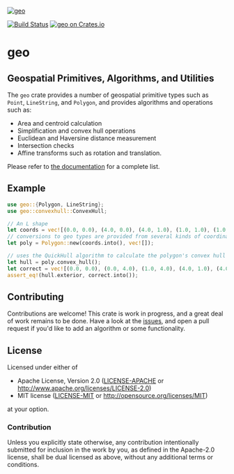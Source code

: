 [![geo](https://avatars1.githubusercontent.com/u/10320338?v=4&s=50)](https://github.com/georust)

[![Build Status](https://travis-ci.org/georust/geo.svg?branch=master)](https://travis-ci.org/georust/geo)
[![geo on Crates.io](https://meritbadge.herokuapp.com/geo)](https://crates.io/crates/geo)

# geo

## Geospatial Primitives, Algorithms, and Utilities

The `geo` crate provides a number of geospatial primitive types such as `Point`, `LineString`, and `Polygon`, and provides algorithms and operations such as:
- Area and centroid calculation
- Simplification and convex hull operations
- Euclidean and Haversine distance measurement
- Intersection checks
- Affine transforms such as rotation and translation.

Please refer to [the documentation](https://docs.rs/geo) for a complete list.

## Example

```rust
use geo::{Polygon, LineString};
use geo::convexhull::ConvexHull;

// An L shape
let coords = vec![(0.0, 0.0), (4.0, 0.0), (4.0, 1.0), (1.0, 1.0), (1.0, 4.0), (0.0, 4.0), (0.0, 0.0)];
// conversions to geo types are provided from several kinds of coordinate sequences
let poly = Polygon::new(coords.into(), vec![]);

// uses the QuickHull algorithm to calculate the polygon's convex hull
let hull = poly.convex_hull();
let correct = vec![(0.0, 0.0), (0.0, 4.0), (1.0, 4.0), (4.0, 1.0), (4.0, 0.0), (0.0, 0.0)]
assert_eq!(hull.exterior, correct.into());
```

## Contributing

Contributions are welcome! This crate is work in progress, and a great deal of work remains to be done. Have a look at the [issues](https://github.com/georust/geo/issues), and open a pull request if you'd like to add an algorithm or some functionality.

## License

Licensed under either of

 * Apache License, Version 2.0 ([LICENSE-APACHE](LICENSE-APACHE) or http://www.apache.org/licenses/LICENSE-2.0)
 * MIT license ([LICENSE-MIT](LICENSE-MIT) or http://opensource.org/licenses/MIT)

at your option.

### Contribution

Unless you explicitly state otherwise, any contribution intentionally submitted
for inclusion in the work by you, as defined in the Apache-2.0 license, shall be dual licensed as above, without any
additional terms or conditions.
